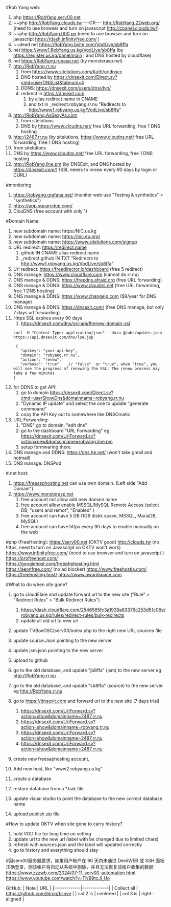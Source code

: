 #Rob Yang web:
1. php https://RobYang.serv00.net
2. ~~php http://RobYang.clouds.tw ---OR--- http://RobYang.22web.org/  (need to use browser and turn on javascript http://cpanel.clouds.tw/)
3. ~~php http://RobYang.000.pe (need to use browser and turn on javascript https://dash.infinityfree.com/  )
4. ~~dead net https://RobYang.bsite.com/VodLive/sb8ffa
5. net https://www1.RobYang.us.kg/VodLive/sb8ffa (by https://register.us.kg/panel/main , and DNS hosted by cloudflake)
6. net https://RobYang.runasp.net (by monsterasp.net)
7. http://RobYang.rr.nu
   1. from https://www.sitelutions.com/Auth/urldnscc
   2. DNS hosted by https://dnsexit.com/Direct.sv?cmd=userDNSList&tabnum=4
   3. DDNS: https://dnsexit.com/users/dns/dyn/
   4. redirect in https://dnsexit.com 
      1. by alias.redirect.name in CNAME 
      2. and txt in _redirect.robyang.rr.nu "Redirects to http://www1.robyang.us.kg/VodLive/sb8ffa"
8. http://RobYang.AsSexyAs.com
   1.  from sitelutions
   2.  DNS by https://www.cloudns.net/ free URL forwarding, free 1 DNS hosting
9.  http://2487.rr.nu (by sitelutions, https://www.cloudns.net/ free URL forwarding, free 1 DNS hosting)
   1.  from sitelutions
   2.  DNS by https://www.cloudns.net/ free URL forwarding, free 1 DNS hosting
10. http://RobYang.line.pm (by DNSExit, and DNS hosted by https://dnsexit.com/) (SSL needs to renew every 90 days by login or CURL)


#monitoring 
1. https://robyang.grafana.net/ (monitor web use "Testing & synthetics" > "synthetics")
2. https://app.squaredup.com/
3. ClouDNS (free account with only 1)


#Domain Name:
1. new subdomain name: https:/NIC.us.kg
2. new subdomain name: https://nic.eu.org/
3. new subdomain name: https://www.sitelutions.com/signup 
4. URL redirect: https://redirect.name
   1. github            IN  CNAME  alias.redirect.name
   2. _redirect.github  IN  TXT    "Redirects to http://www1.robyang.us.kg/VodLive/sb8ffa" 
5. Url redirect: https://freedirector.io/dashboard  (free 5 redirect)
6. DNS manage: https://www.cloudflare.com (cannot do rr.nu)
7. DNS manage & DDNS: https://freedns.afraid.org (free URL forwarding)
8. DNS manage & DDNS: https://www.cloudns.net (free URL forwarding, free 1 DNS hosting)
9. DNS manage & DDNS: https://www.changeip.com ($9/year for DNS manage)
10. DNS manage & DDNS: https://dnsexit.com/ (free DNS manage, but only 7 days url forwarding)
   1. Https SSL expires every 90 days
      1. https://dnsexit.com/dns/ssl-api/#renew-domain-ssl
      ```
      curl -H "Content-Type: application/json" --data @/abc/update.json https://api.dnsexit.com/dns/lse.jsp
      ```
      ```
       {
         "apikey": "your-api-key",
         "domain": "robyang.rr.nu",
         "action": "renew",
         "verbose": "true"    // "false"  or "true", when "true", you will see the progress of renewing the SSL. The renew process may take a few minutes
      }
      ```
   2. for DDNS to get API: 
      1. go to domain https://dnsexit.com/Direct.sv?cmd=userShowDns&domainname=robyang.rr.nu
      2. "Dynamic IP update" and select the one to update "generate commoand"
      3. copy the API Key out to somewhere like DNSOmatic
   3. URL Forwarding:
      1. "DNS" go to domain, "edit dns"
      2. go to the dashboard "URL Forwarding" eg, https://dnsexit.com/UrlForward.sv?action=new&domainname=robyang.line.pm
      3. setup formwaring there.
11. DNS manage and DDNS: https://dns.he.net/ (won't take gmail and hotmail)
12. DNS manage: DNSPod

#.net host:
1. https://freeasphosting.net can use own domain. (Left side "Add Domain").
2. https://www.monsterasp.net  
   1. free account not allow add new domain name
   2. free account allow enable MSSQL/MySQL Remote Access (select DB, "users and remot", "Enabled" )
   3. free account can have 5 DB (1GB diskk spave, MSSQL, MariaDB, MySQL)
   4. free account can have https every 90 days to enable manually on the web




#php (FreeHosting):
https://serv00.net (OKTV good)
http://clouds.tw (no https, need to turn on Javascript so OKTV won't work)
https://www.infinityfree.com/    (need to use browser and turn on javascript )
https://profreehost.com/     
https://googiehost.com/freephphosting.html                
https://aeonfree.com/ (no ad blocker)
https://www.freehostia.com/ 
https://freehosting.host/ 
https://www.awardspace.com

#What to do when site gone?
1. go to cloudFlare and update forward url to the new site ("Rule" > "Redirect Rules" > "Bulk Redirect Rules")
   1. https://dash.cloudflare.com/2546565fc3a1939a63376c253d51c06e/robyang.us.kg/rules/redirect-rules/bulk-redirects
   2. update all old url to new url
2. update TVBoxOSC/serv00/index.php to the right new URL sources file
3. update source.Json pointing to the new server
4. update jsm.json pointing to the new server
5. upload to github
6. go to the old database, and update "jb8ffa" (jsm) to the new server eg http://RobYang.rr.nu
7. go to the old database, and update "sb8ffa" (source) to the new server eg http://RobYang.rr.nu
8. go to https://dnsexit.com and forward url to the new site (7 days trial)
   1. https://dnsexit.com/UrlForward.sv?action=show&domainname=2487.rr.nu
   2. https://dnsexit.com/UrlForward.sv?action=show&domainname=robyang.rr.nu
   3. https://dnsexit.com/UrlForward.sv?action=show&domainname=2487.rr.nu
   4. https://dnsexit.com/UrlForward.sv?action=show&domainname=2487.rr.nu

9.  create new freesaphosting account, 
   1. Add new host, like "www2.robyang.us.kg"
   2. create a database
   3. restore database from a *.bak file
   4. update visual studio to point the database to the new correct database name
   5. upload publish zip file


#How to update OKTV when site gone to carry history?
1. hold VOD file for long time on setting
2. update url to the new url (label with be changed due to limited chars)
3. refresh with sources.json and the label will updated correctly
4. go to history and everything should stay


#因serv00服务器要求，如果用户帐户在 90 天内未通过 DevilWEB 或 SSH 面板正确登录，则该帐户将自动从系统中删除，并且无法恢复该帐户收集的数据:
https://www.zzzwb.com/2024/07-11-serv00-automation.html
https://www.youtube.com/watch?v=TNB9tcJi_Uo




GitHub:
| Note        |    URL      |
|-------------|-------------|
| Collect all |  https://github.com/blron/blinve |
| col 2 is |    centered   |
| col 3 is | right-aligned |
